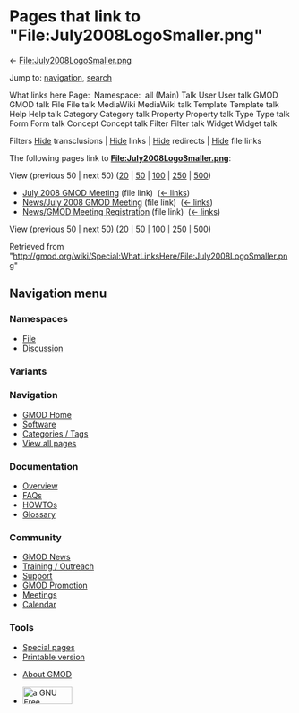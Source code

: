 <div id="mw-page-base" class="noprint">

</div>

<div id="mw-head-base" class="noprint">

</div>

<div id="content" class="mw-body" role="main">

<span id="top"></span>

<div id="mw-js-message" style="display:none;">

</div>



# <span dir="auto">Pages that link to "File:July2008LogoSmaller.png"</span>

<div id="bodyContent">

<div id="contentSub">

←
[File:July2008LogoSmaller.png](/wiki/File:July2008LogoSmaller.png "File:July2008LogoSmaller.png")

</div>

<div id="jump-to-nav" class="mw-jump">

Jump to: [navigation](#mw-navigation), [search](#p-search)

</div>

<div id="mw-content-text">

What links here Page:  Namespace:  all (Main) Talk User User talk GMOD
GMOD talk File File talk MediaWiki MediaWiki talk Template Template talk
Help Help talk Category Category talk Property Property talk Type Type
talk Form Form talk Concept Concept talk Filter Filter talk Widget
Widget talk

Filters
[Hide](/mediawiki/index.php?title=Special:WhatLinksHere/File:July2008LogoSmaller.png&hidetrans=1 "Special:WhatLinksHere/File:July2008LogoSmaller.png")
transclusions \|
[Hide](/mediawiki/index.php?title=Special:WhatLinksHere/File:July2008LogoSmaller.png&hidelinks=1 "Special:WhatLinksHere/File:July2008LogoSmaller.png")
links \|
[Hide](/mediawiki/index.php?title=Special:WhatLinksHere/File:July2008LogoSmaller.png&hideredirs=1 "Special:WhatLinksHere/File:July2008LogoSmaller.png")
redirects \|
[Hide](/mediawiki/index.php?title=Special:WhatLinksHere/File:July2008LogoSmaller.png&hideimages=1 "Special:WhatLinksHere/File:July2008LogoSmaller.png")
file links

The following pages link to
**[File:July2008LogoSmaller.png](/wiki/File:July2008LogoSmaller.png "File:July2008LogoSmaller.png")**:

View (previous 50 \| next 50)
([20](/mediawiki/index.php?title=Special:WhatLinksHere/File:July2008LogoSmaller.png&limit=20 "Special:WhatLinksHere/File:July2008LogoSmaller.png")
\|
[50](/mediawiki/index.php?title=Special:WhatLinksHere/File:July2008LogoSmaller.png&limit=50 "Special:WhatLinksHere/File:July2008LogoSmaller.png")
\|
[100](/mediawiki/index.php?title=Special:WhatLinksHere/File:July2008LogoSmaller.png&limit=100 "Special:WhatLinksHere/File:July2008LogoSmaller.png")
\|
[250](/mediawiki/index.php?title=Special:WhatLinksHere/File:July2008LogoSmaller.png&limit=250 "Special:WhatLinksHere/File:July2008LogoSmaller.png")
\|
[500](/mediawiki/index.php?title=Special:WhatLinksHere/File:July2008LogoSmaller.png&limit=500 "Special:WhatLinksHere/File:July2008LogoSmaller.png"))

- [July 2008 GMOD
  Meeting](/wiki/July_2008_GMOD_Meeting "July 2008 GMOD Meeting") (file
  link) ‎ <span class="mw-whatlinkshere-tools">([←
  links](/mediawiki/index.php?title=Special:WhatLinksHere&target=July+2008+GMOD+Meeting "Special:WhatLinksHere"))</span>
- [News/July 2008 GMOD
  Meeting](/wiki/News/July_2008_GMOD_Meeting "News/July 2008 GMOD Meeting")
  (file link) ‎ <span class="mw-whatlinkshere-tools">([←
  links](/mediawiki/index.php?title=Special:WhatLinksHere&target=News%2FJuly+2008+GMOD+Meeting "Special:WhatLinksHere"))</span>
- [News/GMOD Meeting
  Registration](/wiki/News/GMOD_Meeting_Registration "News/GMOD Meeting Registration")
  (file link) ‎ <span class="mw-whatlinkshere-tools">([←
  links](/mediawiki/index.php?title=Special:WhatLinksHere&target=News%2FGMOD+Meeting+Registration "Special:WhatLinksHere"))</span>

View (previous 50 \| next 50)
([20](/mediawiki/index.php?title=Special:WhatLinksHere/File:July2008LogoSmaller.png&limit=20 "Special:WhatLinksHere/File:July2008LogoSmaller.png")
\|
[50](/mediawiki/index.php?title=Special:WhatLinksHere/File:July2008LogoSmaller.png&limit=50 "Special:WhatLinksHere/File:July2008LogoSmaller.png")
\|
[100](/mediawiki/index.php?title=Special:WhatLinksHere/File:July2008LogoSmaller.png&limit=100 "Special:WhatLinksHere/File:July2008LogoSmaller.png")
\|
[250](/mediawiki/index.php?title=Special:WhatLinksHere/File:July2008LogoSmaller.png&limit=250 "Special:WhatLinksHere/File:July2008LogoSmaller.png")
\|
[500](/mediawiki/index.php?title=Special:WhatLinksHere/File:July2008LogoSmaller.png&limit=500 "Special:WhatLinksHere/File:July2008LogoSmaller.png"))

</div>

<div class="printfooter">

Retrieved from
"<http://gmod.org/wiki/Special:WhatLinksHere/File:July2008LogoSmaller.png>"

</div>

<div id="catlinks" class="catlinks catlinks-allhidden">

</div>

<div class="visualClear">

</div>

</div>

</div>

<div id="mw-navigation">

## Navigation menu

<div id="mw-head">



<div id="left-navigation">

<div id="p-namespaces" class="vectorTabs" role="navigation"
aria-labelledby="p-namespaces-label">

### Namespaces

- <span id="ca-nstab-image"><a href="/wiki/File:July2008LogoSmaller.png" accesskey="c"
  title="View the file page [c]">File</a></span>
- <span id="ca-talk"><a
  href="/mediawiki/index.php?title=File_talk:July2008LogoSmaller.png&amp;action=edit&amp;redlink=1"
  accesskey="t"
  title="Discussion about the content page [t]">Discussion</a></span>

</div>

<div id="p-variants" class="vectorMenu emptyPortlet" role="navigation"
aria-labelledby="p-variants-label">

### 

### Variants[](#)

<div class="menu">

</div>

</div>

</div>

<div id="right-navigation">





</div>



</div>

</div>

</div>

<div id="mw-panel">

<div id="p-logo" role="banner">

<a href="/wiki/Main_Page"
style="background-image: url(http://gmod.org/images/GMOD-cogs.png);"
title="Visit the main page"></a>

</div>

<div id="p-Navigation" class="portal" role="navigation"
aria-labelledby="p-Navigation-label">

### Navigation

<div class="body">

- <span id="n-GMOD-Home">[GMOD Home](/wiki/Main_Page)</span>
- <span id="n-Software">[Software](/wiki/GMOD_Components)</span>
- <span id="n-Categories-.2F-Tags">[Categories /
  Tags](/wiki/Categories)</span>
- <span id="n-View-all-pages">[View all
  pages](/wiki/Special:AllPages)</span>

</div>

</div>

<div id="p-Documentation" class="portal" role="navigation"
aria-labelledby="p-Documentation-label">

### Documentation

<div class="body">

- <span id="n-Overview">[Overview](/wiki/Overview)</span>
- <span id="n-FAQs">[FAQs](/wiki/Category:FAQ)</span>
- <span id="n-HOWTOs">[HOWTOs](/wiki/Category:HOWTO)</span>
- <span id="n-Glossary">[Glossary](/wiki/Glossary)</span>

</div>

</div>

<div id="p-Community" class="portal" role="navigation"
aria-labelledby="p-Community-label">

### Community

<div class="body">

- <span id="n-GMOD-News">[GMOD News](/wiki/GMOD_News)</span>
- <span id="n-Training-.2F-Outreach">[Training /
  Outreach](/wiki/Training_and_Outreach)</span>
- <span id="n-Support">[Support](/wiki/Support)</span>
- <span id="n-GMOD-Promotion">[GMOD
  Promotion](/wiki/GMOD_Promotion)</span>
- <span id="n-Meetings">[Meetings](/wiki/Meetings)</span>
- <span id="n-Calendar">[Calendar](/wiki/Calendar)</span>

</div>

</div>

<div id="p-tb" class="portal" role="navigation"
aria-labelledby="p-tb-label">

### Tools

<div class="body">

- <span id="t-specialpages"><a href="/wiki/Special:SpecialPages" accesskey="q"
  title="A list of all special pages [q]">Special pages</a></span>
- <span id="t-print"><a
  href="/mediawiki/index.php?title=Special:WhatLinksHere/File:July2008LogoSmaller.png&amp;printable=yes"
  rel="alternate" accesskey="p"
  title="Printable version of this page [p]">Printable version</a></span>

</div>

</div>

</div>

</div>

<div id="footer" role="contentinfo">

- <span id="footer-places-about">[About
  GMOD](/wiki/GMOD:About "GMOD:About")</span>

<!-- -->

- <span id="footer-copyrightico">[<img src="http://www.gnu.org/graphics/gfdl-logo-small.png" width="88"
  height="31" alt="a GNU Free Documentation License" />](http://www.gnu.org/licenses/fdl-1.3.html)</span>


<div style="clear:both">

</div>

</div>
